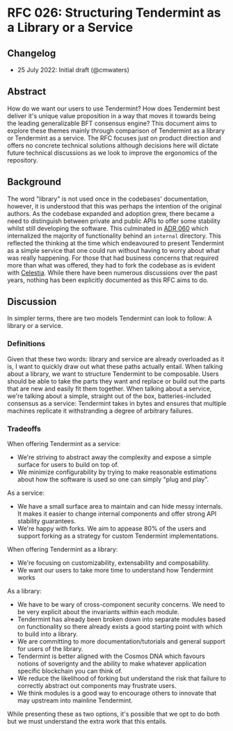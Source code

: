 # RFC 026: Structuring Tendermint as a Library or a Service

## Changelog

- 25 July 2022: Initial draft (@cmwaters)

## Abstract

How do we want our users to use Tendermint? How does Tendermint best deliver it's unique value proposition in a way that moves it towards being the leading generalizable BFT consensus engine? This document aims to explore these themes mainly through comparison of Tendermint as a library or Tendermint as a service. The RFC focuses just on product direction and offers no concrete technical solutions although decisions here will dictate future technical discussions as we look to improve the ergonomics of the repository.

## Background

The word "library" is not used once in the codebases' documentation, however, it is understood that this was perhaps the intention of the original authors. As the codebase expanded and adoption grew, there became a need to distinguish between private and public APIs to offer some stability whilst still developing the software. This culminated in [ADR 060](https://github.com/tendermint/tendermint/blob/master/docs/architecture/adr-060-go-api-stability.md) which internalized the majority of functionality behind an `internal` directory. This reflected the thinking at the time which endeavoured to present Tendermint as a simple service that one could run without having to worry about what was really happening. For those that had business concerns that required more than what was offered, they had to fork the codebase as is evident with [Celestia](https://github.com/celestiaorg/celestia-core). While there have been numerous discussions over the past years, nothing has been explicitly documented as this RFC aims to do.

## Discussion

In simpler terms, there are two models Tendermint can look to follow: A library or a service.

### Definitions

Given that these two words: library and service are already overloaded as it is, I want to quickly draw out what these paths actually entail. When talking about a library, we want to structure Tendermint to be composable. Users should be able to take the parts they want and replace or build out the parts that are new and easily fit them together. When talking about a service, we're talking about a simple, straight out of the box, batteries-included consensus as a service: Tendermint takes in bytes and ensures that multiple machines replicate it withstranding a degree of arbitrary failures.

### Tradeoffs

When offering Tendermint as a service:

- We're striving to abstract away the complexity and expose a simple surface for users to build on top of.
- We minimize configurability by trying to make reasonable estimations about how the software is used so one can simply "plug and play".

As a service:

- We have a small surface area to maintain and can hide messy internals. It makes it easier to change internal components and offer strong API stability guarantees.
- We're happy with forks. We aim to appease 80% of the users and support forking as a strategy for custom Tendermint implementations.

When offering Tendermint as a library:

- We're focusing on customizability, extensability and composability.
- We want our users to take more time to understand how Tendermint works

As a library:

- We have to be wary of cross-component security concerns. We need to be very explicit about the invariants within each module.
- Tendermint has already been broken down into separate modules based on functionality so there already exists a good starting point with which to build into a library.
- We are committing to more documentation/tutorials and general support for users of the library.
- Tendermint is better aligned with the Cosmos DNA which favours notions of soverignty and the ability to make whatever application specific blockchain you can think of.
- We reduce the likelihood of forking but understand the risk that failure to correctly abstract out components may frustrate users.
- We think modules is a good way to encourage others to innovate that may upstream into mainline Tendermint.

While presenting these as two options, it's possible that we opt to do both but we must understand the extra work that this entails.

